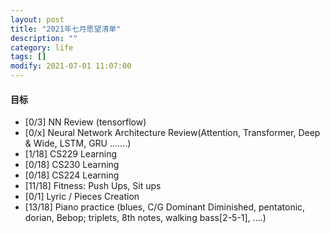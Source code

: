 ```yaml
---
layout: post
title: "2021年七月愿望清单"
description: ""
category: life
tags: []
modify: 2021-07-01 11:07:00
---
```



#### 目标

+ [0/3] NN Review (tensorflow)
+ [0/x] Neural Network Architecture Review(Attention, Transformer, Deep & Wide, LSTM, GRU .......)
+ [1/18] CS229 Learning
+ [0/18] CS230 Learning
+ [0/18] CS224 Learning
+ [11/18] Fitness: Push Ups, Sit ups
+ [0/1] Lyric / Pieces Creation
+ [13/18] Piano practice (blues, C/G Dominant Diminished, pentatonic, dorian, Bebop; triplets, 8th
 notes, walking bass[2-5-1], ....)
